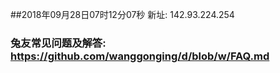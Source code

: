 ##2018年09月28日07时12分07秒 新址: 142.93.224.254
### 兔友常见问题及解答: https://github.com/wanggonging/d/blob/w/FAQ.md
